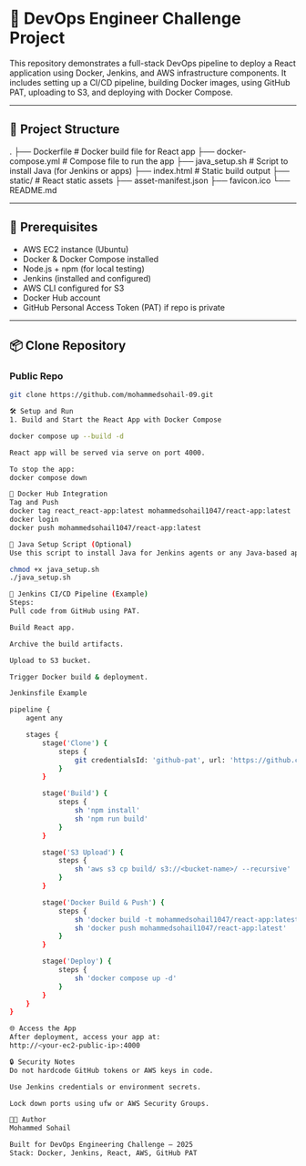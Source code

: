 # 🚀 DevOps Engineer Challenge Project

This repository demonstrates a full-stack DevOps pipeline to deploy a React application using Docker, Jenkins, and AWS infrastructure components. It includes setting up a CI/CD pipeline, building Docker images, using GitHub PAT, uploading to S3, and deploying with Docker Compose.

---

## 📁 Project Structure

.
├── Dockerfile # Docker build file for React app
├── docker-compose.yml # Compose file to run the app
├── java_setup.sh # Script to install Java (for Jenkins or apps)
├── index.html # Static build output
├── static/ # React static assets
├── asset-manifest.json
├── favicon.ico
└── README.md


---

## 🔧 Prerequisites

- AWS EC2 instance (Ubuntu)
- Docker & Docker Compose installed
- Node.js + npm (for local testing)
- Jenkins (installed and configured)
- AWS CLI configured for S3
- Docker Hub account
- GitHub Personal Access Token (PAT) if repo is private

---

## 📦 Clone Repository

### Public Repo
```bash
git clone https://github.com/mohammedsohail-09.git

🛠 Setup and Run
1. Build and Start the React App with Docker Compose

docker compose up --build -d

React app will be served via serve on port 4000.

To stop the app:
docker compose down

🐳 Docker Hub Integration
Tag and Push
docker tag react_react-app:latest mohammedsohail1047/react-app:latest
docker login
docker push mohammedsohail1047/react-app:latest

🧪 Java Setup Script (Optional)
Use this script to install Java for Jenkins agents or any Java-based app:

chmod +x java_setup.sh
./java_setup.sh

🧰 Jenkins CI/CD Pipeline (Example)
Steps:
Pull code from GitHub using PAT.

Build React app.

Archive the build artifacts.

Upload to S3 bucket.

Trigger Docker build & deployment.

Jenkinsfile Example

pipeline {
    agent any

    stages {
        stage('Clone') {
            steps {
                git credentialsId: 'github-pat', url: 'https://github.com/<username>/<repo>.git'
            }
        }

        stage('Build') {
            steps {
                sh 'npm install'
                sh 'npm run build'
            }
        }

        stage('S3 Upload') {
            steps {
                sh 'aws s3 cp build/ s3://<bucket-name>/ --recursive'
            }
        }

        stage('Docker Build & Push') {
            steps {
                sh 'docker build -t mohammedsohail1047/react-app:latest .'
                sh 'docker push mohammedsohail1047/react-app:latest'
            }
        }

        stage('Deploy') {
            steps {
                sh 'docker compose up -d'
            }
        }
    }
}

🌐 Access the App
After deployment, access your app at:
http://<your-ec2-public-ip>:4000

🔒 Security Notes
Do not hardcode GitHub tokens or AWS keys in code.

Use Jenkins credentials or environment secrets.

Lock down ports using ufw or AWS Security Groups.

👨‍💻 Author
Mohammed Sohail

Built for DevOps Engineering Challenge – 2025
Stack: Docker, Jenkins, React, AWS, GitHub PAT

